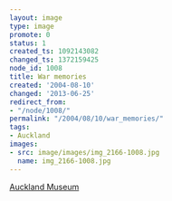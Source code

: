```yaml
---
layout: image
type: image
promote: 0
status: 1
created_ts: 1092143082
changed_ts: 1372159425
node_id: 1008
title: War memories
created: '2004-08-10'
changed: '2013-06-25'
redirect_from:
- "/node/1008/"
permalink: "/2004/08/10/war_memories/"
tags:
- Auckland
images:
- src: image/images/img_2166-1008.jpg
  name: img_2166-1008.jpg
---
```

[Auckland Museum](http://www.aucklandmuseum.com/)
